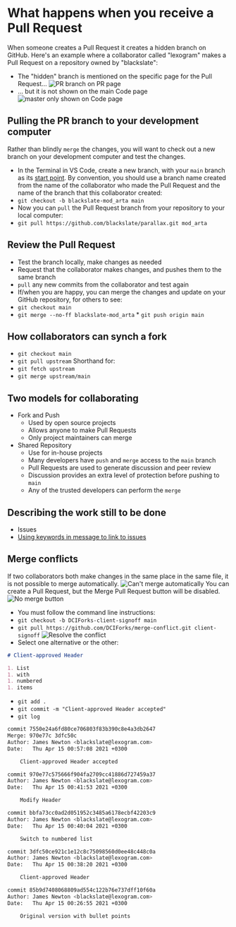 # What happens when you receive a Pull Request

When someone creates a Pull Request it creates a hidden branch on GitHub. Here's an example where a collaborator called "lexogram" makes a Pull Request on a repository owned by "blackslate":

* The "hidden" branch is mentioned on the specific page for the Pull Request...
![PR branch on PR page](img/pr_branch.png)
* ... but it is not shown on the main Code page
![master only shown on Code page](img/only_master.png)

## Pulling the PR branch to your development computer
Rather than blindly `merge` the changes, you will want to check out a new branch on your development computer and test the changes.
* In the Terminal in VS Code, create a new branch, with your `main` branch as its [start point](https://git-scm.com/docs/git-checkout#Documentation/git-checkout.txt-emgitcheckoutem-b-Bltnewbranchgtltstartpointgt). By convention, you should use a branch name created from the name of the collaborator who made the Pull Request and the name of the branch that this collaborator created:
* `git checkout -b blackslate-mod_arta main`
* Now you can `pull` the Pull Request branch from your repository to your local computer:
* `git pull https://github.com/blackslate/parallax.git mod_arta`

## Review the Pull Request
* Test the branch locally, make changes as needed
* Request that the collaborator makes changes, and pushes them to the same branch
* `pull` any new commits from the collaborator and test again
* If/when you are happy, you can merge the changes and update on your GitHub repository, for others to see:
* `git checkout main`
* `git merge --no-ff blackslate-mod_arta`
* `git push origin main`

## How collaborators can synch a fork
* `git checkout main`
* `git pull upstream`
Shorthand for:
* `git fetch upstream`
* `git merge upstream/main`

## Two models for collaborating
* Fork and Push
  - Used by open source projects
  - Allows anyone to make Pull Requests
  - Only project maintainers can merge
* Shared Repository
  - Use for in-house projects
  - Many developers have `push` and `merge` access to the `main` branch
  - Pull Requests are used to generate discussion and peer review
  - Discussion provides an extra level of protection before pushing to `main`
  - Any of the trusted developers can perform the `merge`

## Describing the work still to be done
* Issues
* [Using keywords in message to link to issues](https://docs.github.com/en/github/managing-your-work-on-github/linking-a-pull-request-to-an-issue)

## Merge conflicts
If two collaborators both make changes in the same place in the same file, it is not possible to merge automatically.
![Can't merge automatically](img/conflict.png)
You can create a Pull Request, but the Merge Pull Request button will be disabled.
![No merge button](img/no_merge_button.png)
* You must follow the command line instructions:
* `git checkout -b DCIForks-client-signoff main`
* `git pull https://github.com/DCIForks/merge-conflict.git client-signoff`
![Resolve the conflict](img/resolve_conflict.png)
* Select one alternative or the other:
```md
# Client-approved Header

1. List
1. with
1. numbered
1. items
```
* `git add .`
* `git commit -m "Client-approved Header accepted"`
* `git log`
```bash
commit 7550e24a6fd80ce706803f83b390c8e4a3db2647
Merge: 970e77c 3dfc50c
Author: James Newton <blackslate@lexogram.com>
Date:   Thu Apr 15 00:57:08 2021 +0300

    Client-approved Header accepted

commit 970e77c575666f904fa2709cc41886d727459a37
Author: James Newton <blackslate@lexogram.com>
Date:   Thu Apr 15 00:41:53 2021 +0300

    Modify Header

commit bbfa73cc0ad2d051952c3485a6178ecbf42203c9
Author: James Newton <blackslate@lexogram.com>
Date:   Thu Apr 15 00:40:04 2021 +0300

    Switch to numbered list

commit 3dfc50ce921c1e12c8c75098560d0ee48c448c0a
Author: James Newton <blackslate@lexogram.com>
Date:   Thu Apr 15 00:38:20 2021 +0300

    Client-approved Header

commit 85b9d7408068809ad554c122b76e737dff10f60a
Author: James Newton <blackslate@lexogram.com>
Date:   Thu Apr 15 00:26:55 2021 +0300

    Original version with bullet points
```
